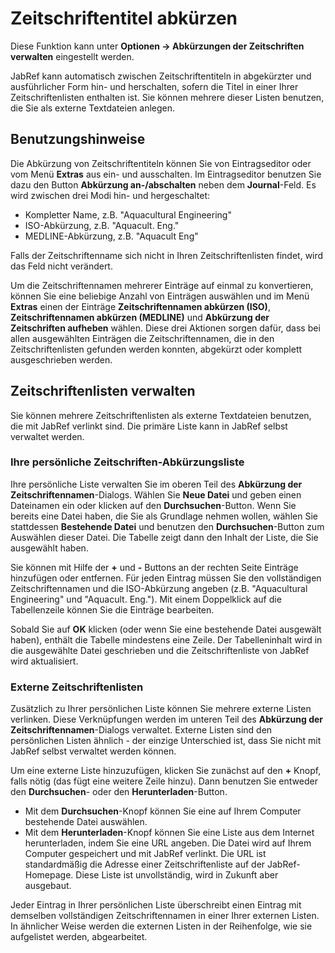 # Zeitschriftentitel abkürzen

Diese Funktion kann unter **Optionen -&gt; Abkürzungen der Zeitschriften verwalten** eingestellt werden.

JabRef kann automatisch zwischen Zeitschriftentiteln in abgekürzter und ausführlicher Form hin- und herschalten, sofern die Titel in einer Ihrer Zeitschriftenlisten enthalten ist. Sie können mehrere dieser Listen benutzen, die Sie als externe Textdateien anlegen.

## Benutzungshinweise

Die Abkürzung von Zeitschriftentiteln können Sie von Eintragseditor oder vom Menü **Extras** aus ein- und ausschalten. Im Eintragseditor benutzen Sie dazu den Button **Abkürzung an-/abschalten** neben dem **Journal**-Feld. Es wird zwischen drei Modi hin- und hergeschaltet:

-   Kompletter Name, z.B. "Aquacultural Engineering"
-   ISO-Abkürzung, z.B. "Aquacult. Eng."
-   MEDLINE-Abkürzung, z.B. "Aquacult Eng"

Falls der Zeitschriftenname sich nicht in Ihren Zeitschriftenlisten findet, wird das Feld nicht verändert.

Um die Zeitschriftennamen mehrerer Einträge auf einmal zu konvertieren, können Sie eine beliebige Anzahl von Einträgen auswählen und im Menü **Extras** einen der Einträge **Zeitschriftennamen abkürzen (ISO)**, **Zeitschriftennamen abkürzen (MEDLINE)** und **Abkürzung der Zeitschriften aufheben** wählen. Diese drei Aktionen sorgen dafür, dass bei allen ausgewählten Einträgen die Zeitschriftennamen, die in den Zeitschriftenlisten gefunden werden konnten, abgekürzt oder komplett ausgeschrieben werden.

## Zeitschriftenlisten verwalten

Sie können mehrere Zeitschriftenlisten als externe Textdateien benutzen, die mit JabRef verlinkt sind. Die primäre Liste kann in JabRef selbst verwaltet werden.

### Ihre persönliche Zeitschriften-Abkürzungsliste

Ihre persönliche Liste verwalten Sie im oberen Teil des **Abkürzung der Zeitschriftennamen**-Dialogs. Wählen Sie **Neue Datei** und geben einen Dateinamen ein oder klicken auf den **Durchsuchen**-Button. Wenn Sie bereits eine Datei haben, die Sie als Grundlage nehmen wollen, wählen Sie stattdessen **Bestehende Datei** und benutzen den **Durchsuchen**-Button zum Auswählen dieser Datei. Die Tabelle zeigt dann den Inhalt der Liste, die Sie ausgewählt haben.

Sie können mit Hilfe der **+** und **-** Buttons an der rechten Seite Einträge hinzufügen oder entfernen. Für jeden Eintrag müssen Sie den vollständigen Zeitschriftennamen und die ISO-Abkürzung angeben (z.B. "Aquacultural Engineering" und "Aquacult. Eng."). Mit einem Doppelklick auf die Tabellenzeile können Sie die Einträge bearbeiten.

Sobald Sie auf **OK** klicken (oder wenn Sie eine bestehende Datei ausgewält haben), enthält die Tabelle mindestens eine Zeile. Der Tabelleninhalt wird in die ausgewählte Datei geschrieben und die Zeitschriftenliste von JabRef wird aktualisiert.

### Externe Zeitschriftenlisten

Zusätzlich zu Ihrer persönlichen Liste können Sie mehrere externe Listen verlinken. Diese Verknüpfungen werden im unteren Teil des **Abkürzung der Zeitschriftennamen**-Dialogs verwaltet. Externe Listen sind den persönlichen Listen ähnlich - der einzige Unterschied ist, dass Sie nicht mit JabRef selbst verwaltet werden können.

Um eine externe Liste hinzuzufügen, klicken Sie zunächst auf den **+** Knopf, falls nötig (das fügt eine weitere Zeile hinzu). Dann benutzen Sie entweder den **Durchsuchen**- oder den **Herunterladen**-Button.

-   Mit dem **Durchsuchen**-Knopf können Sie eine auf Ihrem Computer bestehende Datei auswählen.
-   Mit dem **Herunterladen**-Knopf können Sie eine Liste aus dem Internet herunterladen, indem Sie eine URL angeben. Die Datei wird auf Ihrem Computer gespeichert und mit JabRef verlinkt. Die URL ist standardmäßig die Adresse einer Zeitschriftenliste auf der JabRef-Homepage. Diese Liste ist unvollständig, wird in Zukunft aber ausgebaut.

Jeder Eintrag in Ihrer persönlichen Liste überschreibt einen Eintrag mit demselben vollständigen Zeitschriftennamen in einer Ihrer externen Listen. In ähnlicher Weise werden die externen Listen in der Reihenfolge, wie sie aufgelistet werden, abgearbeitet.
